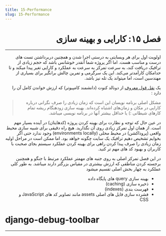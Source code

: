 ```yaml
---
title: 15-Performance
slug: 15-Performance
---
```


<div dir='rtl'>

# فصل ۱۵: کارایی و بهینه سازی

---
اولویت اول برای هر وبسایتی به درستی اجرا شدن و همچنین دربرداشتن تست های درست و مناسب هست. اما اگر پروژه شما آنقدر خوشانس
باشد که حجم زیادی از ترافیک دریافت کند، به سرعت تمرکز به سرعت به عملکرد و کارایی تغیر پیدا میکند و تا حدامکان کارآمدتر
می‌کند. این یک سرگرمی و تمرین چالش ‌برانگیر برای بسیاری از مهندسین است، اما میتواند یک تله نیز باشد.

یک
[نقل قول معروف](http://www.paulgraham.com/knuth.html)
از دونالد کنوت (دانشمند کامپیوتر) که ارزش خواندن کامل آن را دارد :


> مشکل اصلی برنامه نویسان این است که زمان زیادی را صرف نگرانی درباره کارایی در مکان‌ و زمان‌های اشتباه کرده‌اند. بهینه سازی زودهنگام ریشه تمام کارهای شیطانی :) یا حداقل بیشتر آنها در برنامه نویسی میباشد.


در عین حال که توجه و نظارت برای بهینه کردن پروژه (کدهایتان) در آینده بسیار مهم است. از همان اول تمرکز زیادی روی آن
نگذارید. هیچ راه دقیقی برای شبیه سازی محیط واقعی (پروداکشن) در محیط محلی (environments locally)
وجود ندارد حتی اگر بخوایم تشخیص دهیم ترافیک یک سایت چگونه خواهد بود. اما ممکن است در مراحل اولیه زمان زیادی را صرف پیدا
کردن راهی برای بهینه کردن عملکرد سیستم بجای صحبت با کاربران و بهبود کد های مهم تر کنید.

در این فصل تمرکز اصلی به روی جنبه های مهمتر عملکرد مرتبط با جنگو و همچنین برجسته کردن مناطقی که ارزش بیشتری در مقیاس
بزرگتر دارند میباشد. به طور کلی عملکرد به چهار بخش اصلی تقسیم میشود

- بهینه سازی query های پایگاه داده
- ذخیره سازی (caching)
- فهرست بندی (indexes)
- فشرده سازی فایل های اصلی assets مانند تصاویر کد های JavaScript و CSS

</div>

# django-debug-toolbar

---
